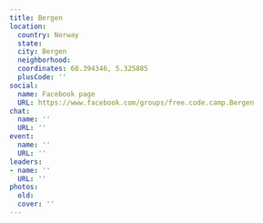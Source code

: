 ```yaml
---
title: Bergen
location:
  country: Norway
  state: 
  city: Bergen
  neighborhood: 
  coordinates: 60.394346, 5.325885
  plusCode: ''
social:
  name: Facebook page
  URL: https://www.facebook.com/groups/free.code.camp.Bergen
chat:
  name: ''
  URL: ''
event:
  name: ''
  URL: ''
leaders:
- name: ''
  URL: ''
photos:
  old: 
  cover: ''
---
```

